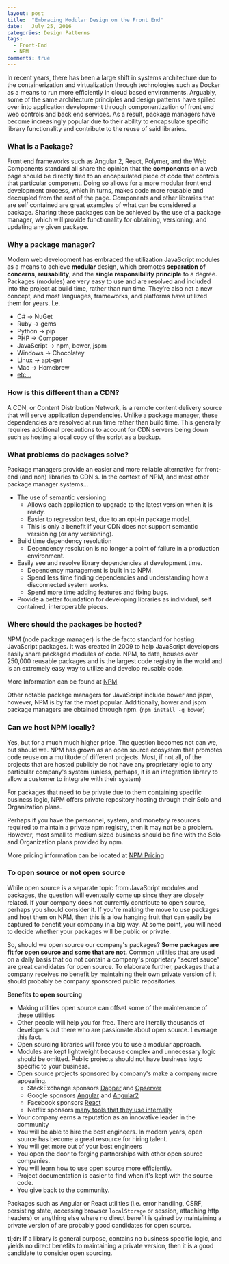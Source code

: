 ```yaml
---
layout: post
title:  "Embracing Modular Design on the Front End"
date:   July 25, 2016
categories: Design Patterns
tags:
  - Front-End
  - NPM
comments: true
---
```

In recent years, there has been a large shift in systems architecture due to the containerization and virtualization through technologies such as Docker as a means to run more efficiently in cloud based environments. Arguably, some of the same architecture principles and design patterns have spilled over into application development through componentization of front end web controls and back end services. As a result, package managers have become increasingly popular due to their ability to encapsulate specific library functionality and contribute to the reuse of said libraries.

### What is a Package?

Front end frameworks such as Angular 2, React, Polymer, and the Web Components standard all share the opinion that the **components** on a web page should be directly tied to an encapsulated piece of code that controls that particular component. Doing so allows for a more modular front end development process, which in turns, makes code more reusable and decoupled from the rest of the page. Components and other libraries that are self contained are great examples of what can be considered a package. Sharing these packages can be achieved by the use of a package manager, which will provide functionality for obtaining, versioning, and updating any given package.

### Why a package manager?

Modern web development has embraced the utilization JavaScript modules as a means to achieve **modular** design, which promotes **separation of concerns**, **reusability**, and the **single responsibility principle** to a degree. Packages (modules) are very easy to use and are resolved and included into the project at build time, rather than run time. They’re also not a new concept, and most languages, frameworks, and platforms have utilized them for years. I.e.

- C# -> NuGet
- Ruby -> gems
- Python -> pip
- PHP -> Composer
- JavaScript -> npm, bower, jspm
- Windows -> Chocolatey
- Linux -> apt-get
- Mac -> Homebrew
- [etc...](https://en.wikipedia.org/wiki/List_of_software_package_management_systems)

### How is this different than a CDN?

A CDN, or Content Distribution Network, is a remote content delivery source that will serve application dependencies. Unlike a package manager, these dependencies are resolved at run time rather than build time. This generally requires additional precautions to account for CDN servers being down such as hosting a local copy of the script as a backup.

### What problems do packages solve?

Package managers provide an easier and more reliable alternative for front-end (and non) libraries to CDN's. In the context of NPM, and most other package manager systems...

- The use of semantic versioning
  - Allows each application to upgrade to the latest version when it is ready.
  - Easier to regression test, due to an opt-in package model.
  - This is only a benefit if your CDN does not support semantic versioning (or any versioning).
- Build time dependency resolution
  - Dependency resolution is no longer a point of failure in a production environment.
- Easily see and resolve library dependencies at development time.
  - Dependency management is built in to NPM.
  - Spend less time finding dependencies and understanding how a disconnected system works.
  - Spend more time adding features and fixing bugs.
- Provide a better foundation for developing libraries as individual, self contained, interoperable pieces.

### Where should the packages be hosted?

NPM (node package manager) is the de facto standard for hosting JavaScript packages. It was created in 2009 to help JavaScript developers easily share packaged modules of code. NPM, to date, houses over 250,000 reusable packages and is the largest code registry in the world and is an extremely easy way to utilize and develop reusable code.

More Information can be found at [NPM](https://www.npmjs.com/)

Other notable package managers for JavaScript include bower and jspm, however, NPM is by far the most popular. Additionally, bower and jspm package managers are obtained through npm. (`npm install -g bower`)

### Can we host NPM locally?

Yes, but for a much much higher price. The question becomes not can we, but should we. NPM has grown as an open source ecosystem that promotes code reuse on a multitude of different projects. Most, if not all, of the projects that are hosted publicly do not have any proprietary logic to any particular company's system (unless, perhaps, it is an integration library to allow a customer to integrate with their system)

For packages that need to be private due to them containing specific business logic, NPM offers private repository hosting through their Solo and Organization plans.

Perhaps if you have the personnel, system, and monetary resources required to maintain a private npm registry, then it may not be a problem. However, most small to medium sized business should be fine with the Solo and Organization plans provided by npm.

More pricing information can be located at [NPM Pricing](https://www.npmjs.com/pricing)

### To open source or not open source

While open source is a separate topic from JavaScript modules and packages, the question will eventually come up since they are closely related. If your company does not currently contribute to open source, perhaps you should consider it. If you're making the move to use packages and host them on NPM, then this is a low hanging fruit that can easily be captured to benefit your company in a big way. At some point, you will need to decide whether your packages will be public or private.

So, should we open source our company's packages? **Some packages are fit for open source and some that are not**. Common utilities that are used on a daily basis that do not contain a company's proprietary “secret sauce” are great candidates for open source. To elaborate further, packages that a company receives no benefit by maintaining their own private version of it should probably be company sponsored public repositories.

**Benefits to open sourcing**

- Making utilities open source can offset some of the maintenance of these utilities
- Other people will help you for free. There are literally thousands of developers out there who are passionate about open source. Leverage this fact.
- Open sourcing libraries will force you to use a modular approach.
- Modules are kept lightweight because complex and unnecessary logic should be omitted. Public projects should not have business logic specific to your business.
- Open source projects sponsored by company's make a company more appealing.
  - StackExchange sponsors [Dapper](https://github.com/StackExchange/dapper-dot-net) and [Opserver](https://github.com/opserver/Opserver)
  - Google sponsors [Angular](https://angularjs.org/) and [Angular2](https://angular.io/)
  - Facebook sponsors [React](https://facebook.github.io/react/)
  - Netflix sponsors [many tools that they use internally](https://github.com/Netflix)
- Your company earns a reputation as an innovative leader in the community
- You will be able to hire the best engineers. In modern years, open source has become a great resource for hiring talent.
- You will get more out of your best engineers
- You open the door to forging partnerships with other open source companies.
- You will learn how to use open source more efficiently.
- Project documentation is easier to find when it's kept with the source code.
- You give back to the community.

Packages such as Angular or React utilities (i.e. error handling, CSRF, persisting state, accessing browser `localStorage` or session, attaching http headers) or anything else where no direct benefit is gained by maintaining a private version of are probably good candidates for open source.

**tl;dr:** If a library is general purpose, contains no business specific logic, and yields no direct benefits to maintaining a private version, then it is a good candidate to consider open sourcing.
